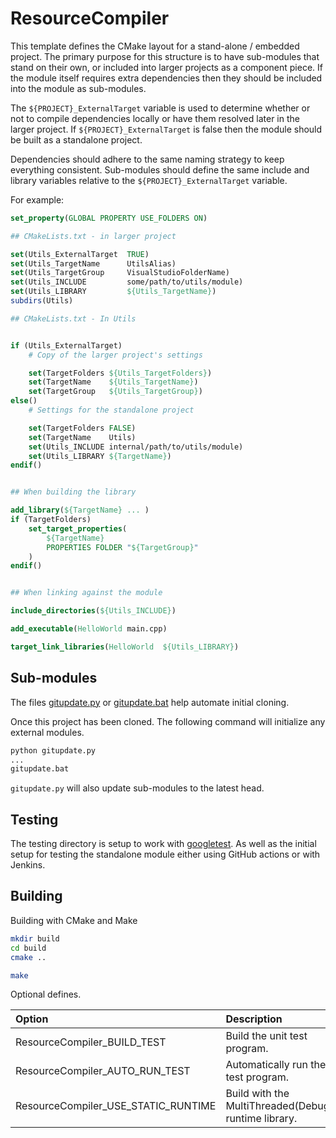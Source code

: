 # ResourceCompiler

This template defines the CMake layout for a stand-alone / embedded project. The primary purpose for this structure is to have sub-modules that stand on their own, or included into larger projects as a component piece. If the module itself requires extra dependencies then they should be included into the module as sub-modules. 

The `${PROJECT}_ExternalTarget` variable is used to determine whether or not to compile dependencies locally or have them resolved later in the larger project. If `${PROJECT}_ExternalTarget` is false then the module should be built as a standalone project. 

Dependencies should adhere to the same naming strategy to keep everything consistent. Sub-modules should define the same include and library variables relative to the `${PROJECT}_ExternalTarget` variable.

For example:

```cmake
set_property(GLOBAL PROPERTY USE_FOLDERS ON)

## CMakeLists.txt - in larger project

set(Utils_ExternalTarget  TRUE)
set(Utils_TargetName      UtilsAlias)
set(Utils_TargetGroup     VisualStudioFolderName)
set(Utils_INCLUDE         some/path/to/utils/module)
set(Utils_LIBRARY         ${Utils_TargetName})
subdirs(Utils)

## CMakeLists.txt - In Utils


if (Utils_ExternalTarget)
    # Copy of the larger project's settings

    set(TargetFolders ${Utils_TargetFolders})
    set(TargetName    ${Utils_TargetName})
    set(TargetGroup   ${Utils_TargetGroup})
else()
    # Settings for the standalone project

    set(TargetFolders FALSE)
    set(TargetName    Utils)
    set(Utils_INCLUDE internal/path/to/utils/module)
    set(Utils_LIBRARY ${TargetName})
endif()


## When building the library 

add_library(${TargetName} ... )
if (TargetFolders)
    set_target_properties(
        ${TargetName} 
        PROPERTIES FOLDER "${TargetGroup}"
    )
endif()


## When linking against the module

include_directories(${Utils_INCLUDE})

add_executable(HelloWorld main.cpp)

target_link_libraries(HelloWorld  ${Utils_LIBRARY})
```

## Sub-modules

The files [gitupdate.py](gitupdate.py) or [gitupdate.bat](gitupdate.bat) help automate initial cloning.

Once this project has been cloned. The following command will initialize any external modules.

```txt
python gitupdate.py 
...
gitupdate.bat 
```

`gitupdate.py` will also update sub-modules to the latest head. 

## Testing

The testing directory is setup to work with [googletest](https://github.com/google/googletest). As well as the initial setup for testing the standalone module either using GitHub actions or with Jenkins.

## Building

Building with CMake and Make

```sh
mkdir build
cd build
cmake ..

make
```

Optional defines.

| Option                      | Description                                          | Default |
|:----------------------------|:-----------------------------------------------------|:-------:|
| ResourceCompiler_BUILD_TEST         | Build the unit test program.                         |   ON    |
| ResourceCompiler_AUTO_RUN_TEST      | Automatically run the test program.                  |   OFF   |
| ResourceCompiler_USE_STATIC_RUNTIME | Build with the MultiThreaded(Debug) runtime library. |   ON    |
